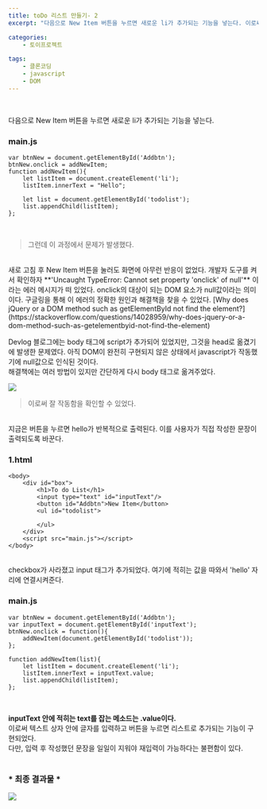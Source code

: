 ```yaml
---
title: toDo 리스트 만들기- 2
excerpt: "다음으로 New Item 버튼을 누르면 새로운 li가 추가되는 기능을 넣는다. 이로써 텍스트 상자 안에 글자를 입력하고 버튼을 누르면 리스트로 추가되는 기능이 구현되었다."

categories: 
    - 토이프로젝트

tags: 
    - 클론코딩
    - javascript
    - DOM
---
```

<br> 
<!-- 태그 사용은 성공적이었다. html과 연동되는 부분이 있는 걸까? -->

다음으로 New Item 버튼을 누르면 새로운 li가 추가되는 기능을 넣는다. 

### main.js
```
var btnNew = document.getElementById('Addbtn');
btnNew.onclick = addNewItem;
function addNewItem(){
    let listItem = document.createElement('li');
    listItem.innerText = "Hello";

    let list = document.getElementById('todolist');
    list.appendChild(listItem);
};
```
<br>

> 그런데 이 과정에서 문제가 발생했다.

<br>
새로 고침 후 New Item 버튼을 눌러도 화면에 아무런 반응이 없었다. 개발자 도구를 켜서 확인하자 **'Uncaught TypeError: Cannot set property 'onclick' of null'** 이라는 에러 메시지가 떠 있었다. onclick의 대상이 되는 DOM 요소가 null값이라는 의미이다.  
구글링을 통해 이 에러의 정확한 원인과 해결책을 찾을 수 있었다.  
[Why does jQuery or a DOM method such as getElementById not find the element?](https://stackoverflow.com/questions/14028959/why-does-jquery-or-a-dom-method-such-as-getelementbyid-not-find-the-element)

Devlog 블로그에는 body 태그에 script가 추가되어 있었지만, 그것을 head로 옮겼기에 발생한 문제였다. 아직 DOM이 완전히 구현되지 않은 상태에서 javascript가 작동했기에 null값으로 인식된 것이다.  
해결책에는 여러 방법이 있지만 간단하게 다시 body 태그로 옮겨주었다.
<br>

![](https://dulcis-hortus.github.io//assets/images/2_hello.JPG)  
> 이로써 잘 작동함을 확인할 수 있었다.

<br>
지금은 버튼을 누르면 hello가 반복적으로 출력된다. 이를 사용자가 직접 작성한 문장이 출력되도록 바꾼다.

### 1.html
```
<body>
    <div id="box">
        <h1>To do List</h1>
        <input type="text" id="inputText"/>
        <button id="Addbtn">New Item</button>
        <ul id="todolist">
            
        </ul>
    </div>
    <script src="main.js"></script>
</body>

```
<br>
checkbox가 사라졌고 input 태그가 추가되었다. 여기에 적히는 값을 따와서 'hello' 자리에 연결시켜준다.
<br>

### main.js
```
var btnNew = document.getElementById('Addbtn');
var inputText = document.getElementById('inputText');
btnNew.onclick = function(){
    addNewItem(document.getElementById('todolist'));
};

function addNewItem(list){
    let listItem = document.createElement('li');
    listItem.innerText = inputText.value;
    list.appendChild(listItem);
};

```
<br>

**inputText 안에 적히는 text를 잡는 메소드는 .value이다.**  
이로써 텍스트 상자 안에 글자를 입력하고 버튼을 누르면 리스트로 추가되는 기능이 구현되었다.  
다만, 입력 후 작성했던 문장을 일일이 지워야 재입력이 가능하다는 불편함이 있다.  
<br>

### * 최종 결과물 *

![](https://dulcis-hortus.github.io//assets/images/2_fp.JPG)

<br>




